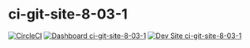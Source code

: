 # ci-git-site-8-03-1

[![CircleCI](https://circleci.com/gh/channambika-rhm-io/ci-git-site-8-03-1.svg?style=shield)](https://circleci.com/gh/channambika-rhm-io/ci-git-site-8-03-1)
[![Dashboard ci-git-site-8-03-1](https://img.shields.io/badge/dashboard-ci_git_site_8_03_1-yellow.svg)](https://dashboard.pantheon.io/sites/00042ff3-65a4-45f5-b36c-9075247bddf9#dev/code)
[![Dev Site ci-git-site-8-03-1](https://img.shields.io/badge/site-ci_git_site_8_03_1-blue.svg)](http://dev-ci-git-site-8-03-1.pantheonsite.io/)